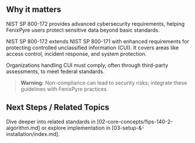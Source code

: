 
## Why it matters
NIST SP 800-172 provides advanced cybersecurity requirements, helping FenixPyre users protect sensitive data beyond basic standards.

NIST SP 800-172 extends NIST SP 800-171 with enhanced requirements for protecting controlled unclassified information (CUI). It covers areas like access control, incident response, and system protection.

Organizations handling CUI must comply, often through third-party assessments, to meet federal standards.

> **Warning:** Non-compliance can lead to security risks; integrate these guidelines with FenixPyre practices.

## Next Steps / Related Topics
Dive deeper into related standards in [02-core-concepts/fips-140-2-algorithm.md] or explore implementation in [03-setup-&-installation/index.md].

